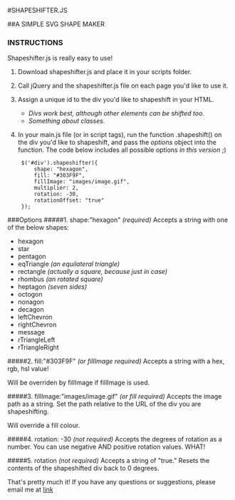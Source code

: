 #SHAPESHIFTER.JS

##A SIMPLE SVG SHAPE MAKER 
### INSTRUCTIONS

Shapeshifter.js is really easy to use!

1. Download shapeshifter.js and place it in your scripts folder.
2. Call jQuery and the shapeshifter.js file on each page you'd like to use it.
3. Assign a unique id to the div you'd like to shapeshift in your HTML.

	* _Divs work best, although other elements can be shifted too._
 	* _Something about classes._
 	
4. In your main.js file (or in script tags), run the function .shapeshift() on the div you'd like to shapeshift, and pass the *options* object into the function. The code below includes all possible options *in this version* ;) 

	    $('#div').shapeshifter({
	    	shape: "hexagon",
	    	fill: "#303F9F",
	    	fillImage: "images/image.gif",
	    	multiplier: 2,
	    	rotation: -30,
	    	rotationOffset: "true"
	    });


###Options
#####1. shape:"hexagon" _(required)_
Accepts a string with one of the below shapes:

   - hexagon 
   - star
   - pentagon
   - eqTriangle _(an equilateral triangle)_
   - rectangle _(actually a square, because just in case)_
   - rhombus _(an rotated square)_
   - heptagon _(seven sides)_
   - octogon
   - nonagon
   - decagon
   - leftChevron
   - rightChevron
   - message
   - rTriangleLeft
   - rTriangleRight

#####2. fill:"#303F9F" _(or fillImage required)_
Accepts a string with a hex, rgb, hsl value!

Will be overriden by fillImage if fillImage is used.

#####3. fillImage:"images/image.gif" _(or fill  required)_
Accepts the image path as a string. Set the path relative to the URL of the div you are shapeshifting.

Will override a fill colour.

#####4. rotation: -30 _(not required)_
Accepts the degrees of rotation as a number. You can use negative AND positive rotation values. WHAT!

#####5. rotation _(not required)_
Accepts a string of "true." Resets the contents of the shapeshifted div back to 0 degrees.

That's pretty much it! If you have any questions or suggestions, please email me at [link](mailto:c.n.soltys@gmail.com)
